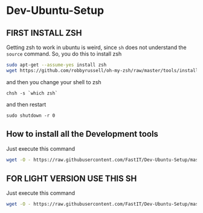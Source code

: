 # Dev-Ubuntu-Setup

## FIRST INSTALL ZSH
Getting zsh to work in ubuntu is weird, since `sh` does not understand the `source` command.  So, you do this to install zsh

``` bash
sudo apt-get --assume-yes install zsh
wget https://github.com/robbyrussell/oh-my-zsh/raw/master/tools/install.sh -O - | zsh
```
and then you change your shell to zsh

    chsh -s `which zsh`

and then restart

    sudo shutdown -r 0
## How to install all the Development tools

Just execute this command

``` bash
wget -O - https://raw.githubusercontent.com/FastIT/Dev-Ubuntu-Setup/master/install.sh | sh
```

## FOR LIGHT VERSION USE THIS SH
Just execute this command

``` bash
wget -O - https://raw.githubusercontent.com/FastIT/Dev-Ubuntu-Setup/master/light-install.sh | sh
```